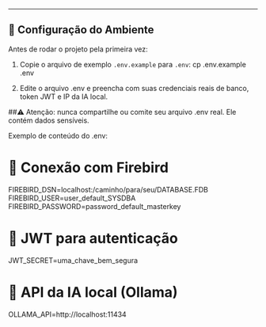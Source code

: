 ---
## 🔧 Configuração do Ambiente
Antes de rodar o projeto pela primeira vez:
1. Copie o arquivo de exemplo `.env.example` para `.env`:
cp .env.example .env

2. Edite o arquivo .env e preencha com suas credenciais reais de banco, token JWT e IP da IA local.

##⚠️ Atenção: nunca compartilhe ou comite seu arquivo .env real. Ele contém dados sensíveis.

Exemplo de conteúdo do .env:
# 🔗 Conexão com Firebird
FIREBIRD_DSN=localhost:/caminho/para/seu/DATABASE.FDB
FIREBIRD_USER=user_default_SYSDBA
FIREBIRD_PASSWORD=password_default_masterkey

# 🔐 JWT para autenticação
JWT_SECRET=uma_chave_bem_segura

# 🤖 API da IA local (Ollama)
OLLAMA_API=http://localhost:11434

